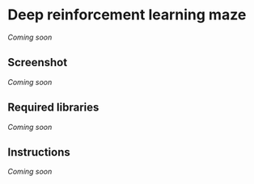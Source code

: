 # Deep reinforcement learning maze
*Coming soon*
## Screenshot
*Coming soon*
## Required libraries
*Coming soon*
## Instructions
*Coming soon*

